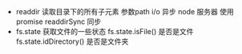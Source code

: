- readdir 读取目录下的所有子元素 参数path 
  i/o 异步
  node 服务器
  使用promise 
  readdirSync 同步
- fs.state 获取文件的一些状态
  fs.state.isFile() 是否是文件
  fs.state.idDirectory() 是否是文件夹